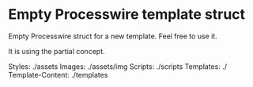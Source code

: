 # Empty Processwire template struct

Empty Processwire struct for a new template.
Feel free to use it.

It is using the partial concept.

Styles:
./assets
Images:
./assets/img
Scripts:
./scripts
Templates:
./
Template-Content:
./templates